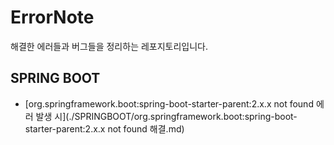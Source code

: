 # ErrorNote
해결한 에러들과 버그들을 정리하는 레포지토리입니다.

## SPRING BOOT 
* [org.springframework.boot:spring-boot-starter-parent:2.x.x not found 에러 발생 시](./SPRINGBOOT/org.springframework.boot:spring-boot-starter-parent:2.x.x not found 해결.md)
